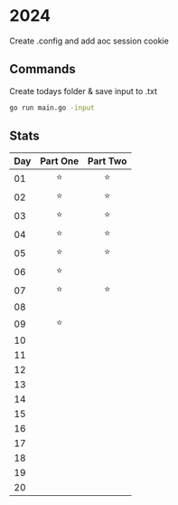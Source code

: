 # 2024

Create .config and add aoc session cookie

## Commands

Create todays folder & save input to .txt

```sh
go run main.go -input
```

## Stats

| Day | Part One | Part Two |
| --- | :------: | :------: |
| 01  |    ⭐    |    ⭐    |
| 02  |    ⭐    |    ⭐    |
| 03  |    ⭐    |    ⭐    |
| 04  |    ⭐    |    ⭐    |
| 05  |    ⭐    |    ⭐    |
| 06  |    ⭐    |          |
| 07  |    ⭐    |    ⭐    |
| 08  |          |
| 09  |    ⭐    |
| 10  |          |
| 11  |          |
| 12  |          |
| 13  |          |
| 14  |          |
| 15  |          |
| 16  |          |
| 17  |          |
| 18  |          |
| 19  |          |
| 20  |          |
